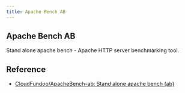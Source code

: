 ```yaml
---
title: Apache Bench AB
---
```


## Apache Bench AB
Stand alone apache bench - Apache HTTP server benchmarking tool.

## Reference
* [CloudFundoo/ApacheBench-ab: Stand alone apache bench (ab)](https://github.com/CloudFundoo/ApacheBench-ab)
